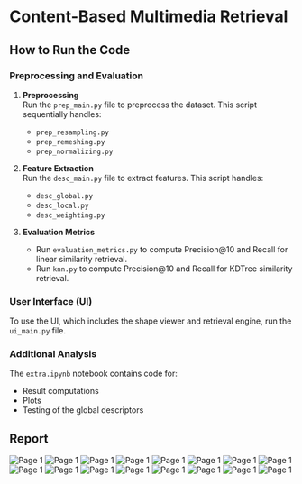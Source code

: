 # Content-Based Multimedia Retrieval

## How to Run the Code

### Preprocessing and Evaluation
1. **Preprocessing**  
   Run the `prep_main.py` file to preprocess the dataset. This script sequentially handles:  
   - `prep_resampling.py`  
   - `prep_remeshing.py`  
   - `prep_normalizing.py`  

2. **Feature Extraction**  
   Run the `desc_main.py` file to extract features. This script handles:  
   - `desc_global.py`  
   - `desc_local.py`  
   - `desc_weighting.py`  

3. **Evaluation Metrics**  
   - Run `evaluation_metrics.py` to compute Precision@10 and Recall for linear similarity retrieval.  
   - Run `knn.py` to compute Precision@10 and Recall for KDTree similarity retrieval.

### User Interface (UI)
To use the UI, which includes the shape viewer and retrieval engine, run the `ui_main.py` file.

### Additional Analysis
The `extra.ipynb` notebook contains code for:  
- Result computations  
- Plots  
- Testing of the global descriptors  

## Report
![Page 1](./documentation/report_images/report_MR_page-0001.jpg)
![Page 1](./documentation/report_images/report_MR_page-0002.jpg)
![Page 1](./documentation/report_images/report_MR_page-0003.jpg)
![Page 1](./documentation/report_images/report_MR_page-0004.jpg)
![Page 1](./documentation/report_images/report_MR_page-0005.jpg)
![Page 1](./documentation/report_images/report_MR_page-0006.jpg)
![Page 1](./documentation/report_images/report_MR_page-0007.jpg)
![Page 1](./documentation/report_images/report_MR_page-0008.jpg)
![Page 1](./documentation/report_images/report_MR_page-0009.jpg)
![Page 1](./documentation/report_images/report_MR_page-0010.jpg)
![Page 1](./documentation/report_images/report_MR_page-0011.jpg)
![Page 1](./documentation/report_images/report_MR_page-0012.jpg)
![Page 1](./documentation/report_images/report_MR_page-0013.jpg)
![Page 1](./documentation/report_images/report_MR_page-0014.jpg)
![Page 1](./documentation/report_images/report_MR_page-0015.jpg)
![Page 1](./documentation/report_images/report_MR_page-0016.jpg)
